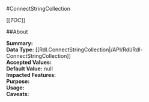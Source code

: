 #ConnectStringCollection

[[_TOC_]]

##About

**Summary:**   
**Data Type:** [[Rdl.ConnectStringCollection|/API/Rdl/Rdl-ConnectStringCollection]]  
**Accepted Values:**   
**Default Value:** null  
**Impacted Features:**   
**Purpose:**   
**Usage:**   
**Caveats:**   

